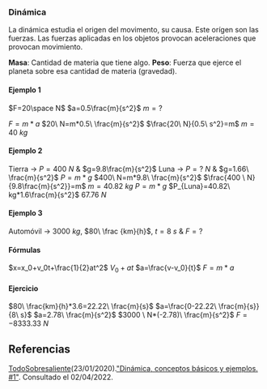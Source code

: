 ### Dinámica
La dinámica estudia el origen del movimento, su causa. Este orígen son las fuerzas. Las fuerzas aplicadas en los objetos provocan aceleraciones que provocan movimiento.

**Masa**: Cantidad de materia que tiene algo.
**Peso**: Fuerza que ejerce el planeta sobre esa cantidad de materia (gravedad).

#### Ejemplo 1
$F=20\space N$
$a=0.5\frac{m}{s^2}$
$m=?$

$F=m*a$
$20\ N=m*0.5\ \frac{m}{s^2}$
$\frac{20\ N}{0.5\ s^2}=m$
$m=40\ kg$

#### Ejemplo 2
Tierra $\rightarrow \ P=400\ N$  &  $g=9.8\frac{m}{s^2}$
Luna $\rightarrow \ P=?\ N$  & $g=1.66\ \frac{m}{s^2}$
$P=m*g$
$400\ N=m*9.8\ \frac{m}{s^2}$
$\frac{400 \ N}{9.8\frac{m}{s^2}}=m$
$m=40.82\ kg$
$P=m*g$
$P_{Luna}=40.82\ kg*1.6\frac{m}{s^2}$
$67.76\ N$

#### Ejemplo 3
Automóvil $\rightarrow \ 3000\ kg$,  $80\ \frac {km}{h}$,  $t=8\ s$ &  $F=?$
#### Fórmulas
$x=x_0+v_0t+\frac{1}{2}at^2$
$V_0+at$
$a=\frac{v-v_0}{t}$
$F=m*a$
#### Ejercicio
$80\ \frac{km}{h}*3.6=22.22\ \frac{m}{s}$
$a=\frac{0-22.22\ \frac{m}{s}}{8\ s}$
$a=2.78\ \frac{m}{s^2}$
$3000 \ N*(-2.78)\ \frac{m}{s^2}$
$F=-8333.33\ N$

## Referencias
[TodoSobresaliente](https://www.youtube.com/channel/UC8Unt1N1QO8nhYmoIeMRZQA)(23/01/2020).["Dinámica, conceptos básicos y ejemplos. #1"](https://www.youtube.com/watch?v=9oVb-fPYiaY). Consultado el 02/04/2022.